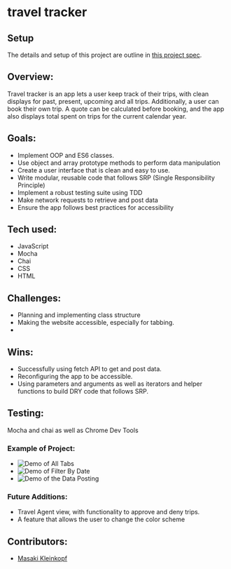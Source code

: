 # travel tracker

## Setup

The details and setup of this project are outline in [this project spec](https://frontend.turing.edu/projects/travel-tracker.html).

## Overview:

Travel tracker is an app lets a user keep track of their trips, with clean displays for past, present, upcoming and all trips. Additionally, a user can book their own trip. A quote can be calculated before booking, and the app also displays total spent on trips for the current calendar year. 

## Goals:

- Implement OOP and ES6 classes.
- Use object and array prototype methods to perform data manipulation
- Create a user interface that is clean and easy to use.
- Write modular, reusable code that follows SRP (Single Responsibility Principle)
- Implement a robust testing suite using TDD
- Make network requests to retrieve and post data
- Ensure the app follows best practices for accessibility


## Tech used:
- JavaScript
- Mocha
- Chai
- CSS
- HTML

## Challenges:
- Planning and implementing class structure
- Making the website accessible, especially for tabbing.
- 

## Wins:
- Successfully using fetch API to get and post data.
- Reconfiguring the app to be accessible.
- Using parameters and arguments as well as iterators and helper functions to build DRY code that follows SRP.


## Testing:
Mocha and chai as well as Chrome Dev Tools

### Example of Project:
- ![Demo of All Tabs](./src/images/allTabs.gif)
- ![Demo of Filter By Date](./src/images/changeDate.gif)
- ![Demo of the Data Posting](./src/images/postData.gif)



### Future Additions:
- Travel Agent view, with functionality to approve and deny trips.
- A feature that allows the user to change the color scheme

## Contributors:
- [Masaki Kleinkopf](https://www.linkedin.com/in/masakikleinkopf/)

